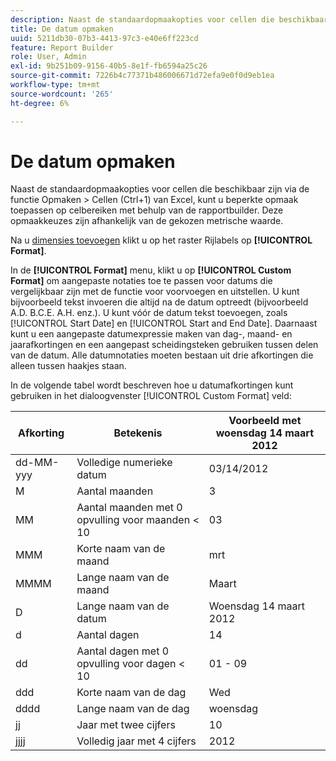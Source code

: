 ```yaml
---
description: Naast de standaardopmaakopties voor cellen die beschikbaar zijn via de functie Opmaken > Cellen (Ctrl+1) van Excel, kunt u beperkte opmaak toepassen op celbereiken met behulp van de rapportbuilder. Deze opmaakkeuzes zijn afhankelijk van de gekozen metrische waarde.
title: De datum opmaken
uuid: 5211db30-07b3-4413-97c3-e40e6ff223cd
feature: Report Builder
role: User, Admin
exl-id: 9b251b09-9156-40b5-8e1f-fb6594a25c26
source-git-commit: 7226b4c77371b486006671d72efa9e0f0d9eb1ea
workflow-type: tm+mt
source-wordcount: '265'
ht-degree: 6%

---
```


# De datum opmaken

Naast de standaardopmaakopties voor cellen die beschikbaar zijn via de functie Opmaken > Cellen (Ctrl+1) van Excel, kunt u beperkte opmaak toepassen op celbereiken met behulp van de rapportbuilder. Deze opmaakkeuzes zijn afhankelijk van de gekozen metrische waarde.

Na u [dimensies toevoegen](/help/analyze/report-builder/layout/c-metrics-dimensions/t-add-metrics-and-dimensions.md) klikt u op het raster Rijlabels op **[!UICONTROL Format]**.

In de **[!UICONTROL Format]** menu, klikt u op **[!UICONTROL Custom Format]** om aangepaste notaties toe te passen voor datums die vergelijkbaar zijn met de functie voor voorvoegen en uitstellen. U kunt bijvoorbeeld tekst invoeren die altijd na de datum optreedt (bijvoorbeeld A.D. B.C.E. A.H. enz.). U kunt vóór de datum tekst toevoegen, zoals [!UICONTROL Start Date] en [!UICONTROL Start and End Date]. Daarnaast kunt u een aangepaste datumexpressie maken van dag-, maand- en jaarafkortingen en een aangepast scheidingsteken gebruiken tussen delen van de datum. Alle datumnotaties moeten bestaan uit drie afkortingen die alleen tussen haakjes staan.

In de volgende tabel wordt beschreven hoe u datumafkortingen kunt gebruiken in het dialoogvenster [!UICONTROL Custom Format] veld:

| Afkorting | Betekenis | Voorbeeld met woensdag 14 maart 2012 |
|--- |--- |--- |
| dd-MM-yyy | Volledige numerieke datum | 03/14/2012 |
| M | Aantal maanden | 3 |
| MM | Aantal maanden met 0 opvulling voor maanden &lt; 10 | 03 |
| MMM | Korte naam van de maand | mrt |
| MMMM | Lange naam van de maand | Maart |
| D | Lange naam van de datum | Woensdag 14 maart 2012 |
| d | Aantal dagen | 14 |
| dd | Aantal dagen met 0 opvulling voor dagen &lt; 10 | 01 - 09 |
| ddd | Korte naam van de dag | Wed |
| dddd | Lange naam van de dag | woensdag |
| jj | Jaar met twee cijfers | 10 |
| jjjj | Volledig jaar met 4 cijfers | 2012 |
